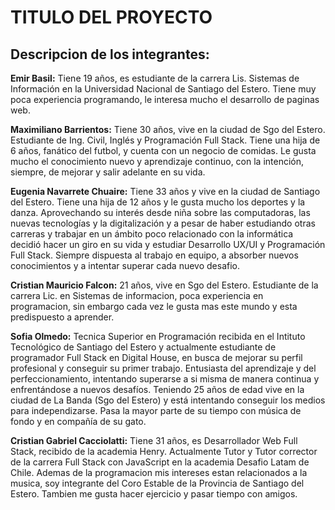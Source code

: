 # TITULO DEL PROYECTO

## Descripcion de los integrantes:

<p><b>Emir Basil:</b> Tiene 19 años, es estudiante de la carrera Lis. Sistemas de Información en la Universidad Nacional de Santiago del Estero. Tiene muy poca experiencia programando, le interesa mucho el desarrollo de paginas web.</p>

<p><b>Maximiliano Barrientos:</b> Tiene 30 años, vive en la ciudad de Sgo del Estero. Estudiante de Ing. Civil, Inglés y Programación Full Stack. Tiene una hija de 6 años, fanático del futbol, y cuenta con un negocio de comidas.  Le gusta mucho el conocimiento nuevo y aprendizaje continuo, con la intención, siempre, de mejorar y salir adelante en su vida.</p>

<p><b>Eugenia Navarrete Chuaire:</b> Tiene 33 años y vive en la ciudad de Santiago del Estero. Tiene una hija de 12 años y le gusta mucho los deportes y la danza. Aprovechando su interés desde niña sobre las computadoras, las nuevas tecnologías y la digitalización y a pesar de haber estudiando otras carreras y trabajar en un ámbito poco relacionado con la informática decidió hacer un giro en su vida y estudiar Desarrollo UX/UI y Programación Full Stack. Siempre dispuesta al trabajo en equipo, a absorber nuevos conocimientos y a intentar superar cada nuevo desafio.</p>

<p><b>Cristian Mauricio Falcon:</b> 21 años, vive en Sgo del Estero. Estudiante de la carrera Lic. en Sistemas de informacion, poca experiencia en programacion, sin embargo cada vez le gusta mas este mundo y esta predispuesto a aprender.</p>

<p><b>Sofia Olmedo:</b> Tecnica Superior en Programación recibida en el Intituto Tecnológico de Santiago del Estero y actualmente estudiante de programador Full Stack en Digital House, en busca de mejorar su perfil profesional y conseguir su primer trabajo. Entusiasta del aprendizaje y del perfeccionamiento, intentando superarse a si misma de manera continua y enfrentándose a nuevos desafíos. Teniendo 25 años de edad vive en la ciudad de La Banda (Sgo del Estero) y está intentando conseguir los medios para independizarse. Pasa la mayor parte de su tiempo con música de fondo y en compañía de su gato.</p>

<p><b>Cristian Gabriel Cacciolatti:</b> Tiene 31 años, es Desarrollador Web Full Stack, recibido de la academia Henry. Actualmente Tutor y Tutor corrector de la carrera Full Stack con JavaScript en la academia Desafio Latam de Chile. Ademas de la programacion mis intereses estan relacionados a la musica, soy integrante del Coro Estable de la Provincia de Santiago del Estero. Tambien me gusta hacer ejercicio y pasar tiempo con amigos.</p>
